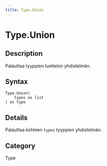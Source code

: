 ```yaml
---
title: Type.Union
---
```


# Type.Union


## Description

Palauttaa tyyppien luettelon yhdistelmän.


## Syntax

```powerquery
Type.Union(
    types as list
) as type
```


## Details

Palauttaa kohteen <code>types</code> tyyppien yhdistelmän.



## Category
Type
